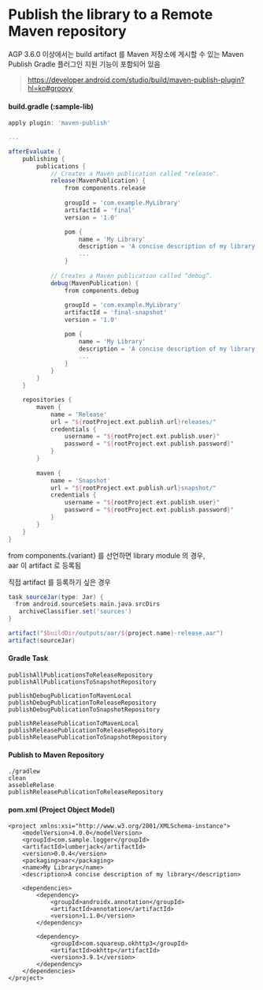 

# Publish the library to a Remote Maven repository﻿

AGP 3.6.0 이상에서는 build artifact 를 Maven 저장소에 게시할 수 있는 Maven Publish Gradle 플러그인 지원 기능이 포함되어 있음
  
> https://developer.android.com/studio/build/maven-publish-plugin?hl=ko#groovy
   
#### build.gradle (:sample-lib)
```groovy 
apply plugin: 'maven-publish'

...

afterEvaluate {
    publishing {
        publications {
            // Creates a Maven publication called "release".
            release(MavenPublication) {
                from components.release
                
                groupId = 'com.example.MyLibrary'
                artifactId = 'final'
                version = '1.0'

				pom {  
					name = 'My Library'  
					description = 'A concise description of my library'
					...
	            }
            
            // Creates a Maven publication called “debug”.
            debug(MavenPublication) {
                from components.debug
                
                groupId = 'com.example.MyLibrary'
                artifactId = 'final-snapshot'
                version = '1.0'

				pom {  
					name = 'My Library'  
					description = 'A concise description of my library'
					...
	            }
            }
        }
    }

	repositories {  
		maven {  
			name = 'Release'  
			url = "${rootProject.ext.publish.url}releases/"  
			credentials {  
				username = "${rootProject.ext.publish.user}"  
				password = "${rootProject.ext.publish.password}"  
			}  
		}
		  
		maven {  
			name = 'Snapshot'  
			url = "${rootProject.ext.publish.url}snapshot/"  
			credentials {  
				username = "${rootProject.ext.publish.user}"  
				password = "${rootProject.ext.publish.password}"  
			}  
		}
	}
}
```
from components.{variant} 를 선언하면 library module 의 경우,  
aar 이 artifact 로 등록됨  
  
직접 artifact 를 등록하기 싶은 경우  
```groovy
task sourceJar(type: Jar) {  
  from android.sourceSets.main.java.srcDirs  
   archiveClassifier.set('sources')  
}

artifact("$buildDir/outputs/aar/${project.name}-release.aar")  
artifact(sourceJar)
```

#### Gradle Task
```
publishAllPublicationsToReleaseRepository
publishAllPublicationsToSnapshotRepository

publishDebugPublicationToMavenLocal
publishDebugPublicationToReleaseRepository
publishDebugPublicationToSnapshotRepository

publishReleasePublicationToMavenLocal
publishReleasePublicationToReleaseRepository
publishReleasePublicationToSnapshotRepository
```

#### Publish to Maven Repository
```
./gradlew
clean
assebleRelase
publishReleasePublicationToReleaseRepository
```

#### pom.xml  (Project Object Model)
```
<project xmlns:xsi="http://www.w3.org/2001/XMLSchema-instance">  
    <modelVersion>4.0.0</modelVersion>  
    <groupId>com.sample.logger</groupId>  
    <artifactId>lumberjack</artifactId>  
    <version>0.0.4</version>  
    <packaging>aar</packaging>  
    <name>My Library</name>  
    <description>A concise description of my library</description>  
      
    <dependencies>  
        <dependency>  
            <groupId>androidx.annotation</groupId>  
            <artifactId>annotation</artifactId>  
            <version>1.1.0</version>  
        </dependency>  
      
        <dependency>
            <groupId>com.squareup.okhttp3</groupId>  
            <artifactId>okhttp</artifactId>  
            <version>3.9.1</version>  
        </dependency>
    </dependencies>  
</project>
```
<!--stackedit_data:
eyJoaXN0b3J5IjpbMTgyOTkzNDczOSw0NzQ2OTU0ODQsLTcwMz
EyMzM2NCw3NTE3NTg2MDMsLTE2NDk1NTk0OTksLTIwNjgyODM0
MTZdfQ==
-->